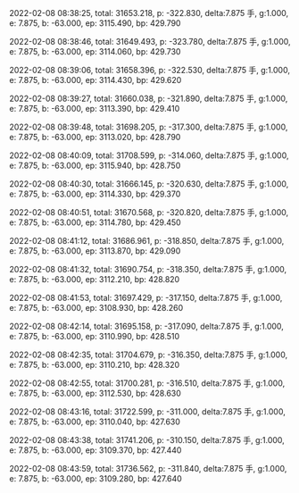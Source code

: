 2022-02-08 08:38:25, total: 31653.218, p: -322.830, delta:7.875 手, g:1.000, e: 7.875, b: -63.000, ep: 3115.490, bp: 429.790

2022-02-08 08:38:46, total: 31649.493, p: -323.780, delta:7.875 手, g:1.000, e: 7.875, b: -63.000, ep: 3114.060, bp: 429.730

2022-02-08 08:39:06, total: 31658.396, p: -322.530, delta:7.875 手, g:1.000, e: 7.875, b: -63.000, ep: 3114.430, bp: 429.620

2022-02-08 08:39:27, total: 31660.038, p: -321.890, delta:7.875 手, g:1.000, e: 7.875, b: -63.000, ep: 3113.390, bp: 429.410

2022-02-08 08:39:48, total: 31698.205, p: -317.300, delta:7.875 手, g:1.000, e: 7.875, b: -63.000, ep: 3113.020, bp: 428.790

2022-02-08 08:40:09, total: 31708.599, p: -314.060, delta:7.875 手, g:1.000, e: 7.875, b: -63.000, ep: 3115.940, bp: 428.750

2022-02-08 08:40:30, total: 31666.145, p: -320.630, delta:7.875 手, g:1.000, e: 7.875, b: -63.000, ep: 3114.330, bp: 429.370

2022-02-08 08:40:51, total: 31670.568, p: -320.820, delta:7.875 手, g:1.000, e: 7.875, b: -63.000, ep: 3114.780, bp: 429.450

2022-02-08 08:41:12, total: 31686.961, p: -318.850, delta:7.875 手, g:1.000, e: 7.875, b: -63.000, ep: 3113.870, bp: 429.090

2022-02-08 08:41:32, total: 31690.754, p: -318.350, delta:7.875 手, g:1.000, e: 7.875, b: -63.000, ep: 3112.210, bp: 428.820

2022-02-08 08:41:53, total: 31697.429, p: -317.150, delta:7.875 手, g:1.000, e: 7.875, b: -63.000, ep: 3108.930, bp: 428.260

2022-02-08 08:42:14, total: 31695.158, p: -317.090, delta:7.875 手, g:1.000, e: 7.875, b: -63.000, ep: 3110.990, bp: 428.510

2022-02-08 08:42:35, total: 31704.679, p: -316.350, delta:7.875 手, g:1.000, e: 7.875, b: -63.000, ep: 3110.210, bp: 428.320

2022-02-08 08:42:55, total: 31700.281, p: -316.510, delta:7.875 手, g:1.000, e: 7.875, b: -63.000, ep: 3112.530, bp: 428.630

2022-02-08 08:43:16, total: 31722.599, p: -311.000, delta:7.875 手, g:1.000, e: 7.875, b: -63.000, ep: 3110.040, bp: 427.630

2022-02-08 08:43:38, total: 31741.206, p: -310.150, delta:7.875 手, g:1.000, e: 7.875, b: -63.000, ep: 3109.370, bp: 427.440

2022-02-08 08:43:59, total: 31736.562, p: -311.840, delta:7.875 手, g:1.000, e: 7.875, b: -63.000, ep: 3109.280, bp: 427.640
